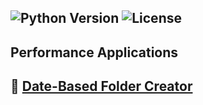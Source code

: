 ![Python Version](https://img.shields.io/badge/python-3.9+-blue)
![License](https://img.shields.io/badge/license-MIT-green)
---------------------------------

## Performance Applications

## 📂 [Date-Based Folder Creator](https://github.com/Umersaeed81/Performance_Applications/blob/main/Dynamic_Folder_Creator/README.md)

